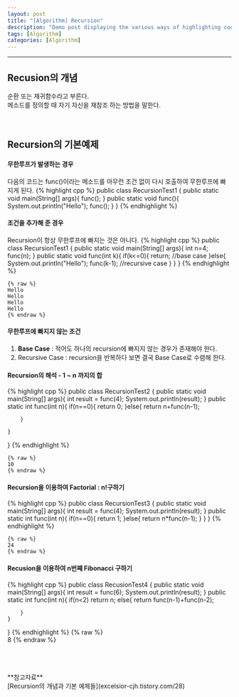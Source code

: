 ```yaml
---
layout: post
title: "[Algorithm] Recursion"
description: "Demo post displaying the various ways of highlighting code in Markdown."
tags: [Algorithm]
categories: [Algorithm]
---
```


------------------------------------------------------------------------------------------------------------

## Recusion의 개념
순환 또는 재귀함수라고 부른다.  
메소드를 정의할 때 자기 자신을 재참조 하는 방법을 말한다.  
<br/>
<br/>

## Recursion의 기본예제
#### 무한루프가 발생하는 경우
다음의 코드는 func()이라는 메소드를 아무런 조건 없이 다시 호출하여 무한루프에 빠지게 된다.
{% highlight cpp %}
public class RecursionTest1 {
	public static void main(String[] args){
		func();
	}
	public static void func(){
		System.out.println("Hello");
		func();
	}
}
{% endhighlight %}

#### 조건을 추가해 준 경우
Recursion이 항상 무한루프에 빠지는 것은 아니다.
{% highlight cpp %}
public class RecursionTest1 {
	public static void main(String[] args){
		int  n=4;
		func(n);
	}
	public static void func(int k){
		if(k<=0){
			return; //base case
		}else{
			System.out.println("Hello");
			func(k-1);	//recursive case
		}
	}
}
{% endhighlight %}

    {% raw %}
    Hello
    Hello
    Hello
    Hello
    {% endraw %} 

#### 무한루프에 빠지지 않는 조건
1. **Base Case** : 적어도 하나의 recursion에 빠지지 않는 경우가 존재해야 한다.
2. Recursive Case : recursion을 반복하다 보면 결국 Base Case로 수렴해 한다.

#### Recursion의 해석 - 1 ~ n 까지의 합
{% highlight cpp %}
public class RecursionTest2 {
	public static void main(String[] args){
		int result = func(4);
		System.out.println(result);
	}
	public static int func(int n){
		if(n==0){
			return 0;
		}else{
			return n+func(n-1);
		
		}
		
	}
}
{% endhighlight %}

    {% raw %}
    10
    {% endraw %} 

#### Recursion을 이용하여 Factorial : n!구하기
{% highlight cpp %}
public class RecursionTest3 {
	public static void main(String[] args){
		int result = func(4);
		System.out.println(result);	
	}
	public static int func(int n){
		if(n==0){
			return 1;
		}else{
			return n*func(n-1);
		}
	}
}
{% endhighlight %}
    
    {% raw %}
    24
    {% endraw %} 

#### Recusion을 이용하여 n번째 Fibonacci 구하기
{% highlight cpp %}
public class RecusionTest4 {
	public static void main(String[] args){
		int result = func(6);
		System.out.println(result);
	}
	public static int func(int n){
		if(n<2)
			return n;
		else{
			return func(n-1)+func(n-2);
			
		}
	}
}
{% endhighlight %}
    {% raw %}  
    8
    {% endraw %} 

<br/>
<br/>
<br/>
**참고자료**<br/>
[Recursion의 개념과 기본 예제들](excelsior-cjh.tistory.com/28)
